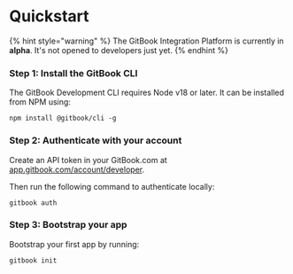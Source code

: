 # Quickstart

{% hint style="warning" %}
The GitBook Integration Platform is currently in **alpha**. It's not opened to developers just yet.
{% endhint %}

### Step 1: Install the GitBook CLI

The GitBook Development CLI requires Node v18 or later. It can be installed from NPM using:

```
npm install @gitbook/cli -g
```

### Step 2: Authenticate with your account

Create an API token in your GitBook.com at [app.gitbook.com/account/developer](https://app.gitbook.com/account/developer).

Then run the following command to authenticate locally:

```
gitbook auth
```

### Step 3: Bootstrap your app

Bootstrap your first app by running:

```
gitbook init
```

